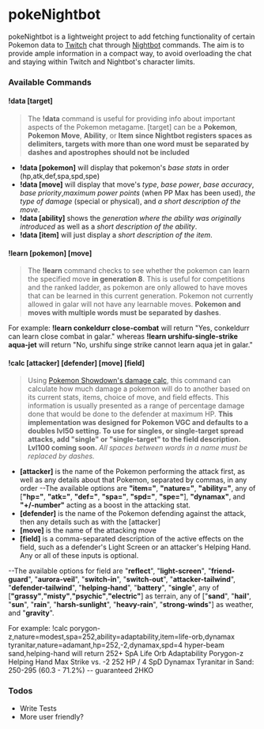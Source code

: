 # pokeNightbot


pokeNightbot is a lightweight project to add fetching functionality of certain Pokemon data to [Twitch](twitch.tv) chat through [Nightbot](nightbot.tv) commands. The aim is to provide ample information in a compact way, to avoid overloading the chat and staying within Twitch and Nightbot's character limits.

### Available Commands
#### !data [target]
>The **!data** command is useful for providing info about important aspects of the Pokemon metagame.
> [target] can be a **Pokemon**, **Pokemon Move**, **Ability**, or **Item**
> **since Nightbot registers spaces as delimiters, targets with more than one word must be separated by dashes and apostrophes should not be included**
- **!data [pokemon]** will display that pokemon's *base stats* in order (hp,atk,def,spa,spd,spe)
- **!data [move]** will display that move's *type*, *base power*, *base accuracy*, *base priority*,*maximum power points* (when PP Max has been used), *the type of damage* (special or physical), and *a short description of the move*.
- **!data [ability]** shows the *generation where the ability was originally introduced* as well as a *short description of the ability*.
- **!data [item]** will just display a *short description of the item*.

#### !learn [pokemon] [move]
>The **!learn** command checks to see whether the pokemon can learn the specified move **in generation 8**. This is useful for competitions and the ranked ladder, as pokemon are only allowed to have moves that can be learned in this current generation.
>Pokemon not currently allowed in galar will not have any learnable moves.
>**Pokemon and moves with multiple words must be separated by dashes**.

For example:
**!learn conkeldurr close-combat**
will return "Yes, conkeldurr can learn close combat in galar." whereas
**!learn urshifu-single-strike aqua-jet**
will return "No, urshifu singe strike cannot learn aqua jet in galar."

#### !calc [attacker] [defender] [move] [field]
>Using [Pokemon Showdown's damage calc](https://calc.pokemonshowdown.com/), this command can calculate how much damage a pokemon will do to another based on its current stats, items, choice of move, and field effects. This information is usually presented as a range of percentage damage done that would be done to the defender at maximum HP.
>**This implementation was designed for Pokemon VGC and defaults to a doubles lvl50 setting. To use for singles, or single-target spread attacks, add "single" or "single-target" to the field description. Lvl100 coming soon.**
>*All spaces between words in a name must be replaced by dashes.*
- **[attacker]** is the name of the Pokemon performing the attack first, as well as any details about that Pokemon, separated by commas, in any order
--The available options are **"item="**, **"nature="**, **"ability="**, any of [**"hp="**, **"atk="**, **"def="**, **"spa="**, **"spd="**, **"spe="**], **"dynamax"**, and **"+/-number"** acting as a boost in the attacking stat.
- **[defender]** is the name of the Pokemon defending against the attack, then any details such as with the [attacker]
- **[move]** is the name of the attacking move
- **[field]** is a comma-separated description of the active effects on the field, such as a defender's Light Screen or an attacker's Helping Hand. Any or all of these inputs is optional.

--The available options for field are "**reflect**", "**light-screen**", "**friend-guard**", "**aurora-veil**", "**switch-in**", "**switch-out**", "**attacker-tailwind**", "**defender-tailwind**", "**helping-hand**", "**battery**", "**single**", any of [**"grassy"**,**"misty"**,**"psychic"**,**"electric"**] as terrain, any of ["**sand**", "**hail**", "**sun**", "**rain**", "**harsh-sunlight**", "**heavy-rain**", "**strong-winds**"] as weather, and "**gravity**".

For example:
!calc porygon-z,nature=modest,spa=252,ability=adaptability,item=life-orb,dynamax tyranitar,nature=adamant,hp=252,-2,dynamax,spd=4 hyper-beam sand,helping-hand
will return
252+ SpA Life Orb Adaptability Porygon-z Helping Hand Max Strike vs. -2 252 HP / 4 SpD Dynamax Tyranitar in Sand: 250-295 (60.3 - 71.2%) -- guaranteed 2HKO

### Todos

 - Write Tests
 - More user friendly?
